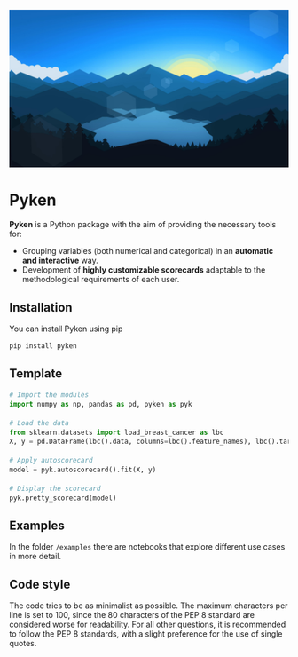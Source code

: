 ![pyken](https://github.com/guilliu/pyken/blob/main/visual/wallpaper.jpg)
# Pyken

**Pyken** is a Python package with the aim of providing the necessary tools for:
- Grouping variables (both numerical and categorical) in an **automatic and interactive** way.
- Development of **highly customizable scorecards** adaptable to the methodological requirements of each user.

## Installation
You can install Pyken using pip
```
pip install pyken
```

## Template
```python
# Import the modules
import numpy as np, pandas as pd, pyken as pyk

# Load the data
from sklearn.datasets import load_breast_cancer as lbc
X, y = pd.DataFrame(lbc().data, columns=lbc().feature_names), lbc().target 

# Apply autoscorecard
model = pyk.autoscorecard().fit(X, y)

# Display the scorecard
pyk.pretty_scorecard(model)
```

## Examples
In the folder `/examples` there are notebooks that explore different use cases in more detail.

## Code style
The code tries to be as minimalist as possible. The maximum characters per line is set to 100, since the 80 characters of the PEP 8 standard are considered worse for readability. For all other questions, it is recommended to follow the PEP 8 standards, with a slight preference for the use of single quotes.
